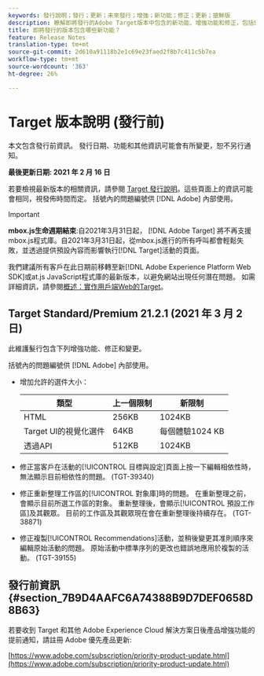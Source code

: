 ```yaml
---
keywords: 發行說明；發行；更新；未來發行；增強；新功能；修正；更新；搶鮮版
description: 瞭解即將發行的Adobe Target版本中包含的新功能、增強功能和修正，包括SDK、API和JavaScript程式庫。
title: 即將發行的版本包含哪些新功能？
feature: Release Notes
translation-type: tm+mt
source-git-commit: 2d610a91118b2e1c69e23faed2f8b7c411c5b7ea
workflow-type: tm+mt
source-wordcount: '363'
ht-degree: 26%

---
```



# Target 版本說明 (發行前)

本文包含發行前資訊。 發行日期、功能和其他資訊可能會有所變更，恕不另行通知。

**最後更新日期: 2021 年 2 月 16 日**

若要檢視最新版本的相關資訊，請參閱 [Target 發行說明](release-notes.md)。這些頁面上的資訊可能會相同，視發佈時間而定。 括號內的問題編號供 [!DNL Adobe] 內部使用。

>[!IMPORTANT]
>
>**mbox.js生命週期結束**:自2021年3月31日起， [!DNL Adobe Target] 將不再支援mbox.js程式庫。自2021年3月31日起，從mbox.js進行的所有呼叫都會輕鬆失敗，並透過提供預設內容而影響執行[!DNL Target]活動的頁面。
>
>我們建議所有客戶在此日期前移轉至新[!DNL Adobe Experience Platform Web SDK]或at.js JavaScript程式庫的最新版本，以避免網站出現任何潛在問題。 如需詳細資訊，請參閱[概述：實作用戶端Web的Target](/help/c-implementing-target/c-implementing-target-for-client-side-web/implement-target-for-client-side-web.md)。

## Target Standard/Premium 21.2.1 (2021 年 3 月 2 日)

此維護髮行包含下列增強功能、修正和變更。

括號內的問題編號供 [!DNL Adobe] 內部使用。

* 增加允許的選件大小：

   | 類型 | 上一個限制 | 新限制 |
   | --- | --- | --- |
   | HTML | 256KB | 1024KB |
   | Target UI的視覺化選件 | 64KB | 每個體驗1024 KB |
   | 透過API | 512KB | 1024KB |

* 修正當客戶在活動的[!UICONTROL 目標與設定]頁面上按一下編輯相依性時，無法顯示目前相依性的問題。 (TGT-39340)
* 修正重新整理工作區的[!UICONTROL 對象庫]時的問題。 在重新整理之前，會顯示目前所選工作區的對象。 重新整理後，會顯示[!UICONTROL 預設工作區]及其觀眾。 目前的工作區及其觀眾現在會在重新整理後持續存在。 (TGT-38871)
* 修正複製[!UICONTROL Recommendations]活動，並稍後變更其准則順序來編輯原始活動的問題。 原始活動中標準序列的更改也錯誤地應用於複製的活動。 (TGT-39155)

## 發行前資訊 {#section_7B9D4AAFC6A74388B9D7DEF0658D8B63}

若要收到 Target 和其他 Adobe Experience Cloud 解決方案日後產品增強功能的提前通知，請註冊 Adobe 優先產品更新:

[https://www.adobe.com/subscription/priority-product-update.html](https://www.adobe.com/subscription/priority-product-update.html)
